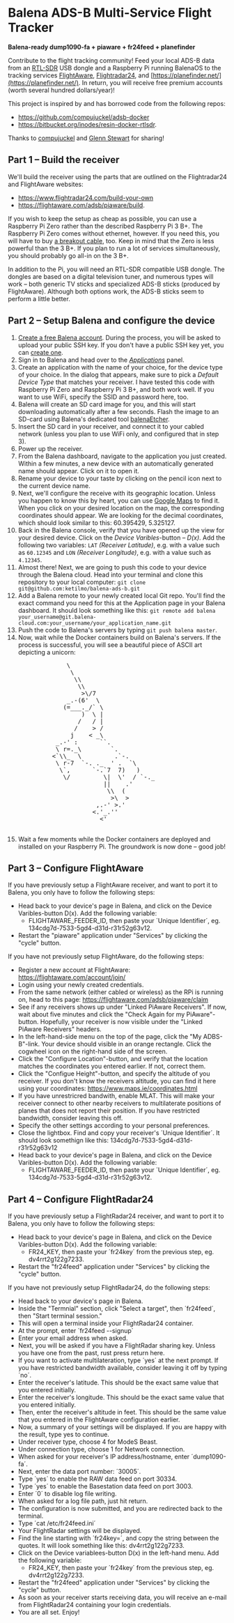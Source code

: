 
#  Balena ADS-B Multi-Service Flight Tracker
**Balena-ready dump1090-fa + piaware + fr24feed + planefinder**

Contribute to the flight tracking community! Feed your local ADS-B data from an [RTL-SDR](https://www.rtl-sdr.com/) USB dongle and a Raspberry Pi running BalenaOS to the tracking services [FlightAware](https://flightaware.com/), [Flightradar24](https://www.flightradar24.com/), and [https://planefinder.net/](https://planefinder.net/). In return, you will receive free premium accounts (worth several hundred dollars/year)! 

This project is inspired by and has borrowed code from the following repos:  

 - https://github.com/compujuckel/adsb-docker
 - https://bitbucket.org/inodes/resin-docker-rtlsdr.

Thanks to [compujuckel](https://github.com/compujuckel/) and [Glenn Stewart](https://bitbucket.org/inodes/) for sharing!

## Part 1 – Build the receiver

We'll build the receiver using the parts that are outlined on the Flightradar24 and FlightAware websites: 
- https://www.flightradar24.com/build-your-own
- https://flightaware.com/adsb/piaware/build.

If you wish to keep the setup as cheap as possible, you can use a Raspberry Pi Zero rather than the described Raspberry Pi 3 B+. The Raspberry Pi Zero comes without ethernet, however. If you need this, you will have to buy [a breakout cable](https://shop.pimoroni.com/products/three-port-usb-hub-with-ethernet-and-microb-connector), too. Keep in mind that the Zero is less powerful than the 3 B+. If you plan to run a lot of services simultaneously, you should probably go all-in on the 3 B+.

In addition to the Pi, you will need an RTL-SDR compatible USB dongle. The dongles are based on a digital television tuner, and numerous types will work – both generic TV sticks and specialized ADS-B sticks (produced by FlightAware). Although both options work, the ADS-B sticks seem to perform a little better.

## Part 2 – Setup Balena and configure the device

 1. [Create a free Balena account](https://dashboard.balena-cloud.com/signup). During the process, you will be asked to upload your public SSH key. If you don't have a public SSH key yet, you can [create one](https://help.github.com/en/articles/generating-a-new-ssh-key-and-adding-it-to-the-ssh-agent).
 2. Sign in to Balena and head over to the [*Applications*](https://dashboard.balena-cloud.com/apps) panel.
 3. Create an application with the name of your choice, for the device type of your choice. In the dialog that appears, make sure to pick a *Default Device Type* that matches your receiver. I have tested this code with Raspberry Pi Zero and Raspberry Pi 3 B+, and both work well. If you want to use WiFi, specify the SSID and password here, too.
 4. Balena will create an SD card image for you, and this will start downloading automatically after a few seconds. Flash the image to an SD-card using Balena's dedicated tool [balenaEtcher](https://www.balena.io/etcher/).
 5. Insert the SD card in your receiver, and connect it to your cabled network (unless you plan to use WiFi only, and configured that in step 3). 
 6. Power up the receiver.
 7. From the Balena dashboard, navigate to the application you just created. Within a few minutes, a new device with an automatically generated name should appear. Click on it to open it.
 8. Rename your device to your taste by clicking on the pencil icon next to the current device name.
 9. Next, we'll configure the receive with its geographic location. Unless you happen to know this by heart, you can use [Google Maps](https://maps.google.com) to find it. When you click on your desired location on the map, the corresponding coordinates should appear. We are looking for the decimal coordinates, which should look similar to this: 60.395429, 5.325127.
 10. Back in the Balena console, verify that you have opened up the view for your desired device. Click on the *Device Varibles*-button – *D(x)*. Add the following two variables: `LAT` *(Receiver Latitude)*, e.g. with a value such as `60.12345` and `LON` *(Receiver Longitude)*, e.g. with a value such as `4.12345`.
 11. Almost there! Next, we are going to push this code to your device through the Balena cloud. Head into your terminal and clone this repository to your local computer: `git clone git@github.com:ketilmo/balena-ads-b.git`
 12. Add a Balena remote to your newly created local Git repo. You'll find the exact command you need for this at the Application page in your Balena dashboard. It should look something like this: `git remote add balena your_username@git.balena-cloud.com:your_username/your_application_name.git`
 13. Push the code to Balena's servers by typing `git push balena master`. 
 14. Now, wait while the Docker containers build on Balena's servers. If the process is successful, you will see a beautiful piece of ASCII art depicting a unicorn:
<pre>
			    \
			     \
			      \\
			       \\
			        >\/7
			    _.-(6'  \
			   (=___._/` \
			        )  \ |
			       /   / |
			      /    > /
			     j    < _\
			 _.-' :      ``.
			 \ r=._\        `.
			<`\\_  \         .`-.
			 \ r-7  `-. ._  ' .  `\
			  \`,      `-.`7  7)   )
			   \/         \|  \'  / `-._
			              ||    .'
			               \\  (
			                >\  >
			            ,.-' >.'
			           <.'_.''
			             <'

</pre>
 15. Wait a few moments while the Docker containers are deployed and installed on your Raspberry Pi. The groundwork is now done – good job!


## Part 3 – Configure FlightAware
If you have previously setup a FlightAware receiver, and want to port it to Balena, you only have to follow the following steps:

* Head back to your device's page in Balena, and click on the Device Varibles-button D(x). Add the following variable:
	* FLIGHTAWARE_FEEDER_ID, then paste your ´Unique Identifier´, eg. 134cdg7d-7533-5gd4-d31d-r31r52g63v12.
* Restart the "piaware" application under "Services" by clicking the "cycle" button.

If you have not previously setup FlightAware, do the following steps:

* Register a new account at FlightAware: https://flightaware.com/account/join/
* Login using your newly created credentials.
* From the same network (either cabled or wireless) as the RPi is running on, head to this page: https://flightaware.com/adsb/piaware/claim
* See if any receivers shows up under "Linked PiAware Receivers". If now, wait about five minutes and click the "Check Again for my PiAware"-button. Hopefully, your receiver is now visible under the "Linked PiAware Receivers" headers.
* In the left-hand-side menu on the top of the page, click the "My ADBS-B"-link. Your device should visible in an orange rectangle. Click the cogwheel icon on the right-hand side of the screen.
* Click the "Configure Location"-button, and verify that the location matches the coordinates you entered earlier. If not, correct them.
* Click the "Configue Height"-button, and specify the altitude of you receiver. If you don't know the receivers altitude, you can find it here using your coordinates: https://www.maps.ie/coordinates.html
* If you have unrestricred bandwith, enable MLAT. This will make your receiver connect to other nearby receivers to multilaterate positions of planes that does not report their position. If you have restricted bandwidth, consider leaving this off. 
* Specify the other settings according to your personal preferences.
* Close the lightbox. Find and copy your receiver's ´Unique Identifier´. It should look somethign like this: 134cdg7d-7533-5gd4-d31d-r31r52g63v12
* Head back to your device's page in Balena, and click on the Device Varibles-button D(x). Add the following variable:
	* FLIGHTAWARE_FEEDER_ID, then paste your ´Unique Identifier´, eg. 134cdg7d-7533-5gd4-d31d-r31r52g63v12.

## Part 4 – Configure FlightRadar24

If you have previously setup a FlightRadar24 receiver, and want to port it to Balena, you only have to follow the following steps:

* Head back to your device's page in Balena, and click on the Device Varibles-button D(x). Add the following variable:
	* FR24_KEY, then paste your ´fr24key´ from the previous step, eg. dv4rrt2g122g7233.
* Restart the "fr24feed" application under "Services" by clicking the "cycle" button.

If you have not previously setup FlightRadar24, do the following steps:

* Head back to your device's page in Balena.
* Inside the "Termnial" section, click "Select a target", then ´fr24feed´, then "Start terminal session."
* This will open a terminal inside your FlightRadar24 container.
* At the prompt, enter ´fr24feed --signup´
* Enter your email address when asked.
* Next, you will be asked if you have a FlightRadar sharing key. Unless you have one from the past, rust press return here.
* If you want to activate multilateration, type ´yes´ at the next prompt. If you have restricted bandwidth available, consider leaving it off by typing ´no´. 
* Enter the receiver's latitude. This should be the exact same value that you entered initially.
* Enter the receiver's longitude. This should be the exact same value that you entered initially.
* Then, enter the receiver's altitude in feet. This should be the same value that you entered in the FlightAware configuration earlier.
* Now, a summary of your settings will be displayed. If you are happy with the result, type yes to continue.
* Under receiver type, choose 4 for ModeS Beast.
* Under connection type, choose 1 for Network connection.
* When asked for your receiver's IP address/hostname, enter ´dump1090-fa´.
* Next, enter the data port number: ´30005´.
* Type ´yes´ to enable the RAW data feed on port 30334.
* Type ´yes´ to enable the Basestation data feed on port 3003.
* Enter ´0´ to disable log file writing.
* When asked for a log file path, just hit return.
* The configuration is now submitted, and you are redirected back to the terminal.
* Type ´cat /etc/fr24feed.ini´
* Your FlightRadar settings will be displayed. 
* Find the line starting with ´fr24key=´, and copy the string between the quotes. It will look something like this: dv4rrt2g122g7233.
* Click on the Device variablees-button D(x) in the left-hand menu. Add the following variable:
	* FR24_KEY, then paste your ´fr24key´ from the previous step, eg. dv4rrt2g122g7233.
* Restart the "fr24feed" application under "Services" by clicking the "cycle" button.
* As soon as your receiver starts receiving data, you will receive an e-mail from FlightRadar24 containing your login credentials.
* You are all set. Enjoy!
